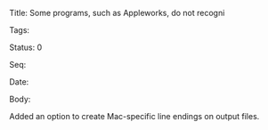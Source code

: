 Title:  Some programs, such as Appleworks, do not recogni

Tags:   

Status: 0

Seq:    

Date:   

Body:

Added an option to create Mac-specific line endings on output files.
